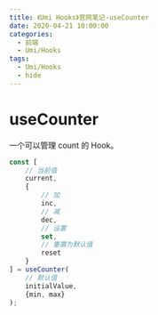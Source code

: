 ```yaml
---
title: 《Umi Hooks》官网笔记-useCounter
date: 2020-04-21 10:00:00
categories:
  - 前端
  - Umi/Hooks
tags:
  - Umi/Hooks
  - hide
---
```

# useCounter

一个可以管理 count 的 Hook。

```js
const [
    // 当前值
    current,
    {
        // 加
	    inc,
        // 减
	    dec,
        // 设置
    	set,
        // 重置为默认值
	    reset        
    }
] = useCounter(
    // 默认值
    initialValue,
    {min, max}
);
```


